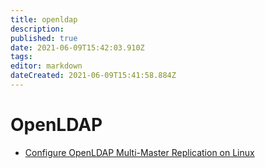 ```yaml
---
title: openldap
description: 
published: true
date: 2021-06-09T15:42:03.910Z
tags: 
editor: markdown
dateCreated: 2021-06-09T15:41:58.884Z
---
```


# OpenLDAP

* [Configure OpenLDAP Multi-Master Replication on Linux](http://www.itzgeek.com/how-tos/linux/centos-how-tos/configure-openldap-multi-master-replication-linux.html)
